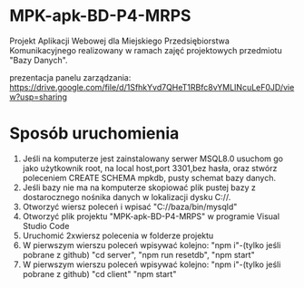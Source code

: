 # MPK-apk-BD-P4-MRPS
Projekt Aplikacji Webowej dla Miejskiego Przedsiębiorstwa Komunikacyjnego realizowany w ramach zajęć projektowych przedmiotu "Bazy Danych".

prezentacja panelu zarządzania:
https://drive.google.com/file/d/1SfhkYvd7QHeT1RBfc8vYMLINcuLeF0JD/view?usp=sharing

# Sposób uruchomienia
1. Jeśli na komputerze jest zainstalowany serwer MSQL8.0 usuchom go jako użytkownik root, na local host,port 3301,bez hasła, oraz stwórz poleceniem CREATE SCHEMA mpkdb, pusty schemat bazy danych.
2. Jeśli bazy nie ma na komputerze skopiować plik pustej bazy z dostarocznego nośnika danych w lokalizacji dysku C://.
3. Otworzyć wiersz poleceń i wpisać "C://baza/bin/mysqld"
4. Otworzyć plik projektu "MPK-apk-BD-P4-MRPS" w programie Visual Studio Code
6. Uruchomić 2xwiersz polecenia w folderze projektu
8. W pierwszym wierszu poleceń wpisywać kolejno:
   "npm i"-(tylko jeśli pobrane z github)
   "cd server",
   "npm run resetdb",
   "npm start"
9. W pierwszym wierszu poleceń wpisywać kolejno:
   "npm i"-(tylko jeśli pobrane z github)
   "cd client"
   "npm start"




